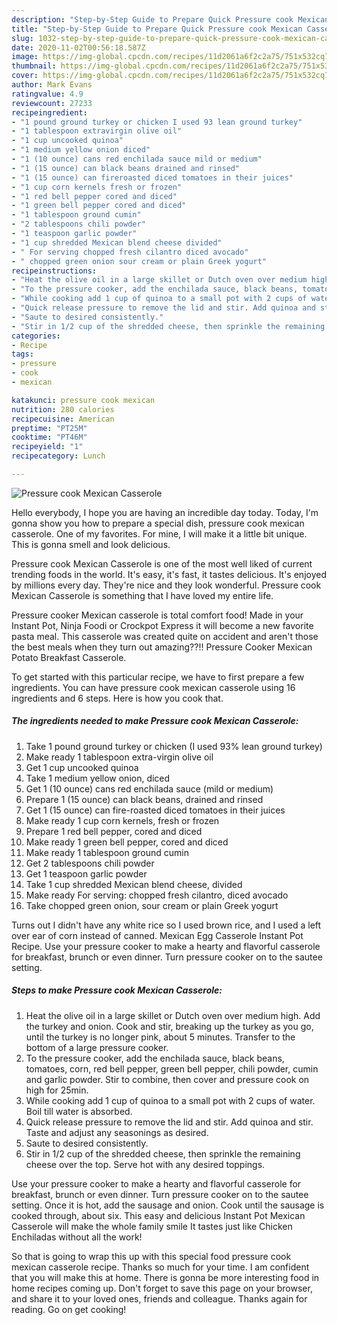 ```yaml
---
description: "Step-by-Step Guide to Prepare Quick Pressure cook Mexican Casserole"
title: "Step-by-Step Guide to Prepare Quick Pressure cook Mexican Casserole"
slug: 1032-step-by-step-guide-to-prepare-quick-pressure-cook-mexican-casserole
date: 2020-11-02T00:56:18.587Z
image: https://img-global.cpcdn.com/recipes/11d2061a6f2c2a75/751x532cq70/pressure-cook-mexican-casserole-recipe-main-photo.jpg
thumbnail: https://img-global.cpcdn.com/recipes/11d2061a6f2c2a75/751x532cq70/pressure-cook-mexican-casserole-recipe-main-photo.jpg
cover: https://img-global.cpcdn.com/recipes/11d2061a6f2c2a75/751x532cq70/pressure-cook-mexican-casserole-recipe-main-photo.jpg
author: Mark Evans
ratingvalue: 4.9
reviewcount: 27233
recipeingredient:
- "1 pound ground turkey or chicken I used 93 lean ground turkey"
- "1 tablespoon extravirgin olive oil"
- "1 cup uncooked quinoa"
- "1 medium yellow onion diced"
- "1 (10 ounce) cans red enchilada sauce mild or medium"
- "1 (15 ounce) can black beans drained and rinsed"
- "1 (15 ounce) can fireroasted diced tomatoes in their juices"
- "1 cup corn kernels fresh or frozen"
- "1 red bell pepper cored and diced"
- "1 green bell pepper cored and diced"
- "1 tablespoon ground cumin"
- "2 tablespoons chili powder"
- "1 teaspoon garlic powder"
- "1 cup shredded Mexican blend cheese divided"
- " For serving chopped fresh cilantro diced avocado"
- " chopped green onion sour cream or plain Greek yogurt"
recipeinstructions:
- "Heat the olive oil in a large skillet or Dutch oven over medium high. Add the turkey and onion. Cook and stir, breaking up the turkey as you go, until the turkey is no longer pink, about 5 minutes. Transfer to the bottom of a large pressure cooker."
- "To the pressure cooker, add the enchilada sauce, black beans, tomatoes, corn, red bell pepper, green bell pepper, chili powder, cumin and garlic powder. Stir to combine, then cover and pressure cook on high for 25min."
- "While cooking add 1 cup of quinoa to a small pot with 2 cups of water. Boil till water is absorbed."
- "Quick release pressure to remove the lid and stir. Add quinoa and stir. Taste and adjust any seasonings as desired."
- "Saute to desired consistently."
- "Stir in 1/2 cup of the shredded cheese, then sprinkle the remaining cheese over the top. Serve hot with any desired toppings."
categories:
- Recipe
tags:
- pressure
- cook
- mexican

katakunci: pressure cook mexican 
nutrition: 280 calories
recipecuisine: American
preptime: "PT25M"
cooktime: "PT46M"
recipeyield: "1"
recipecategory: Lunch

---
```



![Pressure cook Mexican Casserole](https://img-global.cpcdn.com/recipes/11d2061a6f2c2a75/751x532cq70/pressure-cook-mexican-casserole-recipe-main-photo.jpg)

Hello everybody, I hope you are having an incredible day today. Today, I'm gonna show you how to prepare a special dish, pressure cook mexican casserole. One of my favorites. For mine, I will make it a little bit unique. This is gonna smell and look delicious.

Pressure cook Mexican Casserole is one of the most well liked of current trending foods in the world. It's easy, it's fast, it tastes delicious. It's enjoyed by millions every day. They're nice and they look wonderful. Pressure cook Mexican Casserole is something that I have loved my entire life.

Pressure cooker Mexican casserole is total comfort food! Made in your Instant Pot, Ninja Foodi or Crockpot Express it will become a new favorite pasta meal. This casserole was created quite on accident and aren&#39;t those the best meals when they turn out amazing??!! Pressure Cooker Mexican Potato Breakfast Casserole.


To get started with this particular recipe, we have to first prepare a few ingredients. You can have pressure cook mexican casserole using 16 ingredients and 6 steps. Here is how you cook that.

<!--inarticleads1-->

##### The ingredients needed to make Pressure cook Mexican Casserole:

1. Take 1 pound ground turkey or chicken (I used 93% lean ground turkey)
1. Make ready 1 tablespoon extra-virgin olive oil
1. Get 1 cup uncooked quinoa
1. Take 1 medium yellow onion, diced
1. Get 1 (10 ounce) cans red enchilada sauce (mild or medium)
1. Prepare 1 (15 ounce) can black beans, drained and rinsed
1. Get 1 (15 ounce) can fire-roasted diced tomatoes in their juices
1. Make ready 1 cup corn kernels, fresh or frozen
1. Prepare 1 red bell pepper, cored and diced
1. Make ready 1 green bell pepper, cored and diced
1. Make ready 1 tablespoon ground cumin
1. Get 2 tablespoons chili powder
1. Get 1 teaspoon garlic powder
1. Take 1 cup shredded Mexican blend cheese, divided
1. Make ready  For serving: chopped fresh cilantro, diced avocado
1. Take  chopped green onion, sour cream or plain Greek yogurt


Turns out I didn&#39;t have any white rice so I used brown rice, and I used a left over ear of corn instead of canned. Mexican Egg Casserole Instant Pot Recipe. Use your pressure cooker to make a hearty and flavorful casserole for breakfast, brunch or even dinner. Turn pressure cooker on to the sautee setting. 

<!--inarticleads2-->

##### Steps to make Pressure cook Mexican Casserole:

1. Heat the olive oil in a large skillet or Dutch oven over medium high. Add the turkey and onion. Cook and stir, breaking up the turkey as you go, until the turkey is no longer pink, about 5 minutes. Transfer to the bottom of a large pressure cooker.
1. To the pressure cooker, add the enchilada sauce, black beans, tomatoes, corn, red bell pepper, green bell pepper, chili powder, cumin and garlic powder. Stir to combine, then cover and pressure cook on high for 25min.
1. While cooking add 1 cup of quinoa to a small pot with 2 cups of water. Boil till water is absorbed.
1. Quick release pressure to remove the lid and stir. Add quinoa and stir. Taste and adjust any seasonings as desired.
1. Saute to desired consistently.
1. Stir in 1/2 cup of the shredded cheese, then sprinkle the remaining cheese over the top. Serve hot with any desired toppings.


Use your pressure cooker to make a hearty and flavorful casserole for breakfast, brunch or even dinner. Turn pressure cooker on to the sautee setting. Once it is hot, add the sausage and onion. Cook until the sausage is cooked through, about six. This easy and delicious Instant Pot Mexican Casserole will make the whole family smile It tastes just like Chicken Enchiladas without all the work! 

So that is going to wrap this up with this special food pressure cook mexican casserole recipe. Thanks so much for your time. I am confident that you will make this at home. There is gonna be more interesting food in home recipes coming up. Don't forget to save this page on your browser, and share it to your loved ones, friends and colleague. Thanks again for reading. Go on get cooking!
